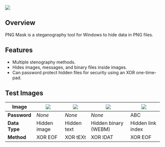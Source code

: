<img src="https://i.imgur.com/NnrDw0q.png" />

## Overview

PNG Mask is a steganography tool for Windows to hide data in PNG files.

## Features

* Multiple stenography methods.
* Hides images, messages, and binary files inside images.
* Can password protect hidden files for security using an XOR one-time-pad.

## Test Images

| Image         | [<img src="https://i.imgur.com/xmXZNK9.png" />](https://i.imgur.com/xmXZNK9.png) | [<img src="https://i.imgur.com/RhIqvQO.png" />](https://i.imgur.com/RhIqvQO.png) | [<img src="https://i.imgur.com/5z0gEge.png" />](https://i.imgur.com/u0h1VSK.png) | [<img src="https://i.imgur.com/8as6XyR.png" />](https://i.imgur.com/8as6XyR.png) |
|---------------|--------------|-------------|----------------------|----------------------|
| **Password**  | *None*       | *None*      | *None*               | ABC                  |
| **Data Type** | Hidden image | Hidden text | Hidden binary (WEBM) | Hidden link index    |
| **Method**    | XOR EOF      | XOR tEXt    | XOR IDAT             | XOR EOF              |